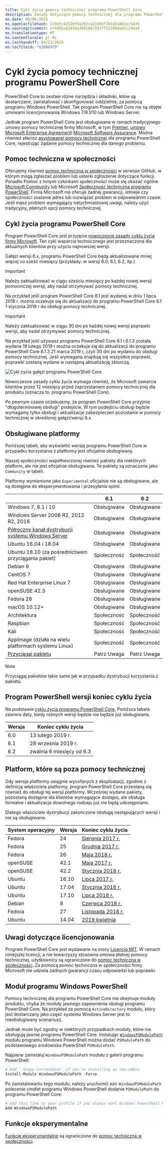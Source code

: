 ```yaml
---
title: Cykl życia pomocy technicznej programu PowerShell Core
description: Zasady dotyczące pomocy technicznej dla programu PowerShell Core
ms.date: 08/06/2018
ms.openlocfilehash: 178e5c43520f9a392ca219b9f785eb18b1ec5436
ms.sourcegitcommit: e7445ba8203da304286c591ff513900ad1c244a4
ms.translationtype: MT
ms.contentlocale: pl-PL
ms.lasthandoff: 04/23/2019
ms.locfileid: "62086970"
---
```

# <a name="powershell-core-support-lifecycle"></a>Cykl życia pomocy technicznej programu PowerShell Core

PowerShell Core to zestaw różne narzędzia i składniki, które są dostarczane, zainstalować i skonfigurować oddzielnie, za pomocą programu Windows PowerShell.
Tak program PowerShell Core nie są objęte umowami licencjonowania Windows 7/8.1/10 lub Windows Server.

Jednak program PowerShell Core jest obsługiwane w ramach tradycyjnego umowy pomocy technicznej firmy Microsoft, w tym [Premier][], [umowy Microsoft Enterprise Agreement][enterprise-agreement]i [Microsoft Software Assurance][assurance].
Można również płacisz [asystowanej pomocy technicznej][] dla programu PowerShell Core, rejestrując żądanie pomocy technicznej dla danego problemu.

## <a name="community-support"></a>Pomoc techniczna w społeczności

Oferujemy również [pomoc techniczna w społeczności][] w serwisie GitHub, w którym mogą zgłaszać problem lub usterki zgłoszenie dotyczące funkcji.
Ponadto Pomoc z innymi członkami społeczności może się okazać ogólne [Microsoft Community][] lub Microsoft [Społeczność techniczna programu PowerShell][].
Firma Microsoft nie oferuje żadnej gwarancji, istnieje czy społeczności zostanie adres lub rozwiązać problem w odpowiednim czasie.
Jeśli masz problem wymagający natychmiastowej uwagi, należy użyć tradycyjny, płatnych opcji pomocy technicznej.

## <a name="lifecycle-of-powershell-core"></a>Cykl życia programu PowerShell Core

Program PowerShell Core jest przyjęcie [nowoczesne zasady cyklu życia firmy Microsoft][modern].
Ten cykl wsparcia technicznego jest przeznaczona dla aktualnych klientów przy użyciu najnowszej wersji.

Gałęzi wersji 6.x, programu PowerShell Core będą aktualizowane mniej więcej co sześć miesięcy (przykłady: w wersji 6.0, 6.1, 6.2, itp.)

> [!IMPORTANT]
> Należy zaktualizować w ciągu sześciu miesięcy po każdej nowej wersji pomocniczej wersji, aby nadal otrzymywać pomocy technicznej.

Na przykład jeśli program PowerShell Core 6.1 jest wydanej w dniu 1 lipca 2018 r. można oczekuje się do aktualizacji do programu PowerShell Core 6.1 1 stycznia 2019 r do obsługi pomocy technicznej.

> [!IMPORTANT]
> Należy zaktualizować w ciągu 30 dni po każdej nowej wersji poprawki wersji, aby nadal otrzymywać pomocy technicznej.

Na przykład jeśli używasz programu PowerShell Core 6.1 i 6.1.3 została wydana 19 lutego 2019 r można oczekuje się do aktualizacji do programu PowerShell Core 6.1.3 21 marca 2019 r, czyli 30 dni po wydaniu do obsługi pomocy technicznej.
Jeśli wymagana znajdują się wszystkie poprawki, poprawki zostaną wydane w następną aktualizację zbiorczą.

![Cykl życia gałęzi programu PowerShell Core][lifecycle-chart]

Nowoczesne zasady cyklu życia wymaga również, że Microsoft zawarcia klientów przez 12 miesięcy przed zaprzestaniem pomocy technicznej dla produktu (oznacza to, programu PowerShell Core).

Po pewnym czasie oczekujemy, że program PowerShell Core przyjmie "długoterminowej obsługi" podejście.
W tym podejściu obsługi będzie wymagamy tylko obsługi i aktualizacje zabezpieczeń pozostanie w pomocy technicznej w określonej gałęzi/wersji 6.x.

## <a name="supported-platforms"></a>Obsługiwane platformy

Poniższej tabeli, aby wyświetlić wersję programu PowerShell Core w przypadku korzystania z platformy jest oficjalnie obsługiwany.

Naszej społeczności współtworzonej również pakiety dla niektórych platform, ale nie jest oficjalnie obsługiwana.
Te pakiety są oznaczone jako `Community` w tabeli.

Platformy wymienione jako `Experimental` oficjalnie nie są obsługiwane, ale są dostępne do eksperymentowania i przesyłania opinii.

|                                                   | 6.1         | 6.2         |
|---------------------------------------------------|:-----------:|:-----------:|
| Windows 7, 8.1 i 10                            | Obsługiwane   | Obsługiwane   |
| Windows Server 2008 R2, 2012 R2, 2016             | Obsługiwane   | Obsługiwane   |
| [Półroczny kanał dystrybucji systemu Windows Server][semi-annual] | Obsługiwane   | Obsługiwane   |
| Ubuntu 16.04 i 18.04                            | Obsługiwane   | Obsługiwane   |
| Ubuntu 18.10 (za pośrednictwem przyciągania pakiet)                   | Społeczność   | Społeczność   |
| Debian 9                                          | Obsługiwane   | Obsługiwane   |
| CentOS 7                                          | Obsługiwane   | Obsługiwane   |
| Red Hat Enterprise Linux 7                        | Obsługiwane   | Obsługiwane   |
| openSUSE 42.3                                     | Obsługiwane   | Obsługiwane   |
| Fedora 28                                         | Obsługiwane   | Obsługiwane   |
| macOS 10.12+                                      | Obsługiwane   | Obsługiwane   |
| Architektura                                              | Społeczność   | Społeczność   |
| Raspbian                                          | Społeczność   | Społeczność   |
| Kali                                              | Społeczność   | Społeczność   |
| AppImage (działa na wielu platformach systemu Linux)     | Społeczność   | Społeczność   |
| [Przyciągaj pakietu](https://snapcraft.io/powershell)   | Patrz Uwaga    | Patrz Uwaga    |

> [!NOTE]
> Przyciągaj pakietów takie same jak w przypadku dystrybucji korzystania z pakietu.

## <a name="powershell-release-end-of-life"></a>Program PowerShell wersji koniec cyklu życia

Na podstawie [cyklu życia programu PowerShell Core](#lifecycle-of-powershell-core), Poniższa tabela zawiera daty, kiedy różnych wersji będzie nie będzie już obsługiwana.

| Wersja | Koniec cyklu życia                   |
|---------|-------------------------------|
| 6.0     | 13 lutego 2019 r.             |
| 6.1     | 28 września 2019 r.            |
| 6.2     | zwalnia 6 miesięcy od 6.3   |

## <a name="platforms-which-are-out-of-support"></a>Platform, które są poza pomocy technicznej

Gdy wersja platformy osiągnie wycofanych z eksploatacji, zgodnie z definicją właściciela platformy, program PowerShell Core przestaną się również do obsługi tej wersji platformy.
Wcześniej wydane pakiety, pozostaną dostępne dla klientów wymagające dostępu, ale obsługa formalne i aktualizacje dowolnego rodzaju już nie będą udostępniane.

Dlatego właściciele dystrybucji zakończone obsługę następujących wersji i nie są obsługiwane.

| System operacyjny       | Wersja | Koniec cyklu życia                                                                                 |
|----------|---------|---------------------------------------------------------------------------------------------|
| Fedora   | 24      | [Sierpnia 2017 r.](https://fedoramagazine.org/fedora-24-eol/)                                    |
| Fedora   | 25      | [Grudnia 2017 r.](https://fedoramagazine.org/fedora-25-end-life/)                             |
| Fedora   | 26      | [Maja 2018 r.](https://fedoramagazine.org/fedora-26-end-life/)                                  |
| openSUSE | 42.1    | [Maja 2017 r.](https://lists.opensuse.org/opensuse-security-announce/2017-05/msg00053.html)     |
| openSUSE | 42.2    | [Stycznia 2018 r.](https://lists.opensuse.org/opensuse-security-announce/2017-11/msg00066.html) |
| Ubuntu   | 16.10   | [Lipca 2017 r.](https://lists.ubuntu.com/archives/ubuntu-announce/2017-July/000223.html)        |
| Ubuntu   | 17.04   | [Stycznia 2018 r.](https://lists.ubuntu.com/archives/ubuntu-announce/2018-January.txt)          |
| Ubuntu   | 17.10   | [Lipca 2018 r.](https://lists.ubuntu.com/archives/ubuntu-announce/2018-July/000232.html)        |
| Debian   | 8       | [Czerwca 2018 r.](https://lists.debian.org/debian-security-announce/2018/msg00132.html)           |
| Fedora   | 27      | [Listopada 2018 r.](https://fedoramagazine.org/fedora-27-end-of-life/)                          |
| Ubuntu   | 14.04   | [2019 kwietnia](https://wiki.ubuntu.com/Releases)                                              |

## <a name="notes-on-licensing"></a>Uwagi dotyczące licencjonowania

Program PowerShell Core jest wydawane na mocy [Licencja MIT][].
W ramach niniejszej licencji, a nie towarzyszy stosowna umowa płatnej pomocy technicznej, użytkownicy są ograniczone do [pomoc techniczna w społeczności][].
Za pomocą pomoc techniczna w społeczności firmy Microsoft nie udziela żadnych gwarancji czasu odpowiedzi lub poprawki.

## <a name="windows-powershell-module"></a>Moduł programu Windows PowerShell

Pomocy technicznej dla programu PowerShell Core nie obejmuje moduły produktu, chyba że moduły jawnego zapewnienia obsługi programu PowerShell Core.
Na przykład za pomocą `ActiveDirectory` modułu, który jest dostarczany jako część systemu Windows Server jest to nieobsługiwany scenariusz.

Jednak może być zgodny w niektórych przypadkach moduły, które nie obsługują jawnie programu PowerShell Core.
Instalując [ `WindowsPSModulePath` ][] modułu programu Windows PowerShell można dodać `PSModulePath` do podstawowego środowiska PowerShell `PSModulePath`.

Najpierw zainstaluj `WindowsPSModulePath` modułu z galerii programu PowerShell:

```powershell
# Add `-Scope CurrentUser` if you're installing as non-admin
Install-Module WindowsPSModulePath -Force
```

Po zainstalowaniu tego modułu, należy uruchomić `Add-WindowsPSModulePath` polecenie cmdlet programu Windows PowerShell dodanie `PSModulePath` do programu PowerShell Core:

```powershell
# Add this line to your profile if you always want Windows PowerShell PSModulePath
Add-WindowsPSModulePath
```

## <a name="experimental-features"></a>Funkcje eksperymentalne

[Funkcje eksperymentalne][] są ograniczone do [pomoc techniczna w społeczności](#community-support).

[Premier]: https://www.microsoft.com/en-us/microsoftservices/support.aspx
[enterprise-agreement]: https://www.microsoft.com/en-us/licensing/licensing-programs/enterprise.aspx
[assurance]: https://www.microsoft.com/en-us/licensing/licensing-programs/software-assurance-default.aspx
[Pomoc techniczna w społeczności]: https://github.com/powershell/powershell/issues
[Microsoft Community]: https://answers.microsoft.com/
[Społeczność techniczna programu PowerShell]: https://techcommunity.microsoft.com/t5/PowerShell/ct-p/WindowsPowerShell
[asystowanej pomocy technicznej]: https://support.microsoft.com/assistedsupportproducts
[modern]: https://support.microsoft.com/help/30881/modern-lifecycle-policy
[lifecycle-chart]: ./images/modern-lifecycle.png
[semi-annual]: https://docs.microsoft.com/windows-server/get-started/semi-annual-channel-overview
[Licencja MIT]: https://github.com/PowerShell/PowerShell/blob/master/LICENSE.txt
[`WindowsPSModulePath`]: https://www.powershellgallery.com/packages/WindowsPSModulePath/
[Funkcje eksperymentalne]: /powershell/module/microsoft.powershell.core/about/about_powershell_config?view=powershell-6#experimentalfeatures
